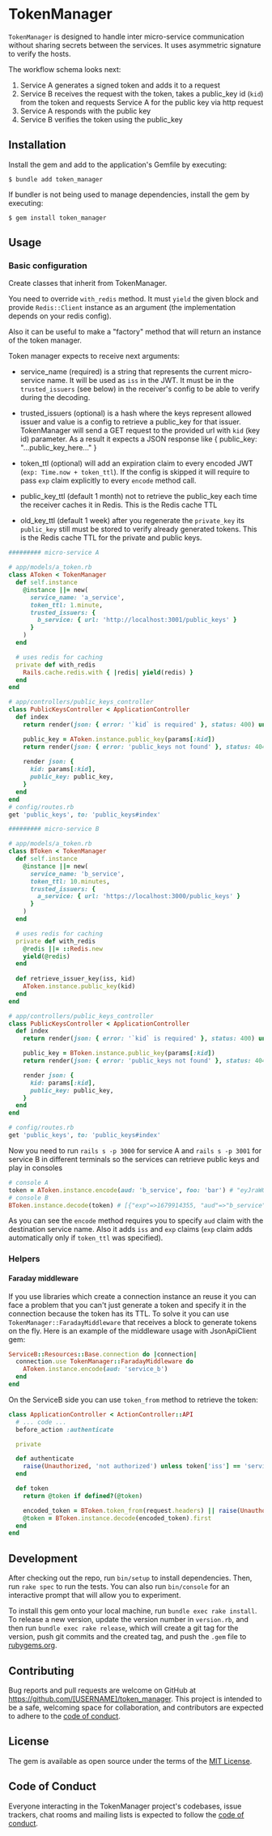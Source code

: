 # TokenManager

`TokenManager` is designed to handle inter micro-service communication without sharing secrets between the services.
It uses asymmetric signature to verify the hosts.

The workflow schema looks next:
1. Service A generates a signed token and adds it to a request
2. Service B receives the request with the token, takes a public_key id (`kid`) from the token and requests Service A for the public key via http request
3. Service A responds with the public key
4. Service B verifies the token using the public_key 

## Installation

Install the gem and add to the application's Gemfile by executing:

    $ bundle add token_manager

If bundler is not being used to manage dependencies, install the gem by executing:

    $ gem install token_manager

## Usage

### Basic configuration

Create classes that inherit from TokenManager. 

You need to override `with_redis` method. It must `yield` the given block and
provide `Redis::Client` instance as an argument (the implementation depends on your redis config).

Also it can be useful to make a "factory" method that will return an instance of the token manager. 

Token manager expects to receive next arguments:

* service_name (required) is a string that represents the current micro-service name. It will be used as `iss` 
in the JWT. It must be in the `trusted_issuers` (see below) in the receiver's config to be able to verify during the decoding.

* trusted_issuers (optional) is a hash where the keys represent allowed issuer and value is a config to retrieve a public_key for
that issuer. TokenManager will send a GET request to the provided url with `kid` (key id) parameter. As a result it 
expects a JSON response like { public_key: "...public_key_here..." }

* token_ttl (optional) will add an expiration claim to every encoded JWT (`exp: Time.now + token_ttl`). If the config 
is skipped it will require to pass `exp` claim explicitly to every `encode` method call.

* public_key_ttl (default 1 month) not to retrieve the public_key each time the receiver caches it in Redis. 
This is the Redis cache TTL

* old_key_ttl (default 1 week) after you regenerate the `private_key` its `public_key` still must be 
stored to verify already generated tokens. This is the Redis cache TTL for the private and public keys.

```ruby
######### micro-service A

# app/models/a_token.rb 
class AToken < TokenManager
  def self.instance
    @instance ||= new(
      service_name: 'a_service',
      token_ttl: 1.minute,
      trusted_issuers: { 
        b_service: { url: 'http://localhost:3001/public_keys' } 
      }
    )
  end

  # uses redis for caching
  private def with_redis
    Rails.cache.redis.with { |redis| yield(redis) }
  end
end

# app/controllers/public_keys_controller
class PublicKeysController < ApplicationController
  def index
    return render(json: { error: '`kid` is required' }, status: 400) unless params[:kid]

    public_key = AToken.instance.public_key(params[:kid])
    return render(json: { error: 'public_keys not found' }, status: 404) unless public_key
    
    render json: {
      kid: params[:kid],
      public_key: public_key,
    }
  end
end
# config/routes.rb
get 'public_keys', to: 'public_keys#index'

######### micro-service B

# app/models/a_token.rb
class BToken < TokenManager
  def self.instance
    @instance ||= new(
      service_name: 'b_service',
      token_ttl: 10.minutes,
      trusted_issuers: {
        a_service: { url: 'https://localhost:3000/public_keys' }
      }
    )
  end

  # uses redis for caching
  private def with_redis
    @redis ||= ::Redis.new
    yield(@redis)
  end
  
  def retrieve_issuer_key(iss, kid)
    AToken.instance.public_key(kid)
  end
end

# app/controllers/public_keys_controller
class PublicKeysController < ApplicationController
  def index
    return render(json: { error: '`kid` is required' }, status: 400) unless params[:kid]

    public_key = BToken.instance.public_key(params[:kid])
    return render(json: { error: 'public_keys not found' }, status: 404) unless public_key

    render json: {
      kid: params[:kid],
      public_key: public_key,
    }
  end
end

# config/routes.rb
get 'public_keys', to: 'public_keys#index'
```

Now you need to run `rails s -p 3000` for service A and `rails s -p 3001` for service B in different terminals 
so the services can retrieve public keys and play in consoles 

```ruby
# console A
token = AToken.instance.encode(aud: 'b_service', foo: 'bar') # "eyJraWQiOiJjNTcxNDRjYS04YWJhLTRlMWMtOGUwNC05YjZkYTc..."
# console B
BToken.instance.decode(token) # [{"exp"=>1679914355, "aud"=>"b_service", "foo"=>"bar", "iss"=>"a_service"}, {"kid"=>"c57144ca-8aba-4e1c-8e04-9b6da70a5dc6", "alg"=>"RS256"}]
```
As you can see the `encode` method requires you to specify `aud` claim with the destination service name. Also it adds
`iss` and `exp` claims (`exp` claim adds automatically only if `token_ttl` was specified).

### Helpers

#### Faraday middleware

If you use libraries which create a connection instance an reuse it you can face a problem that you can't just generate 
a token and specify it in the connection because the token has its TTL. To solve it you can 
use `TokenManager::FaradayMiddleware` that receives a block to generate tokens on the fly. 
Here is an example of the middleware usage with JsonApiClient gem:

```ruby
ServiceB::Resources::Base.connection do |connection|
  connection.use TokenManager::FaradayMiddleware do
    AToken.instance.encode(aud: 'service_b')
  end
end
```

On the ServiceB side you can use `token_from` method to retrieve the token:

```ruby
class ApplicationController < ActionController::API
  # ... code ...
  before_action :authenticate

  private

  def authenticate
    raise(Unauthorized, 'not authorized') unless token['iss'] == 'service_a' # only service_a has access
  end

  def token
    return @token if defined?(@token)

    encoded_token = BToken.token_from(request.headers) || raise(Unauthorized, 'token is absent')
    @token = BToken.instance.decode(encoded_token).first
  end
end
```

## Development

After checking out the repo, run `bin/setup` to install dependencies. Then, run `rake spec` to run the tests. You can also run `bin/console` for an interactive prompt that will allow you to experiment.

To install this gem onto your local machine, run `bundle exec rake install`. To release a new version, update the version number in `version.rb`, and then run `bundle exec rake release`, which will create a git tag for the version, push git commits and the created tag, and push the `.gem` file to [rubygems.org](https://rubygems.org).

## Contributing

Bug reports and pull requests are welcome on GitHub at https://github.com/[USERNAME]/token_manager. This project is intended to be a safe, welcoming space for collaboration, and contributors are expected to adhere to the [code of conduct](https://github.com/[USERNAME]/token_manager/blob/master/CODE_OF_CONDUCT.md).

## License

The gem is available as open source under the terms of the [MIT License](https://opensource.org/licenses/MIT).

## Code of Conduct

Everyone interacting in the TokenManager project's codebases, issue trackers, chat rooms and mailing lists is expected to follow the [code of conduct](https://github.com/[USERNAME]/token_manager/blob/master/CODE_OF_CONDUCT.md).
